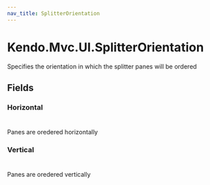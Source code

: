 ```yaml
---
nav_title: SplitterOrientation
---
```


# Kendo.Mvc.UI.SplitterOrientation
Specifies the orientation in which the splitter panes will be ordered


## Fields


### Horizontal
#
Panes are oredered horizontally

### Vertical
#
Panes are oredered vertically




